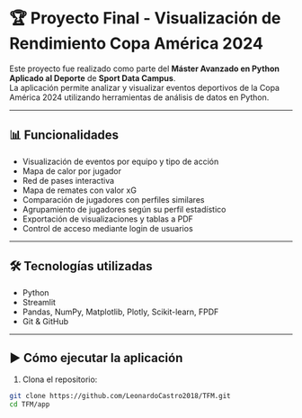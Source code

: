 # 🏆 Proyecto Final - Visualización de Rendimiento Copa América 2024

Este proyecto fue realizado como parte del **Máster Avanzado en Python Aplicado al Deporte** de **Sport Data Campus**.  
La aplicación permite analizar y visualizar eventos deportivos de la Copa América 2024 utilizando herramientas de análisis de datos en Python.

---

## 📊 Funcionalidades

- Visualización de eventos por equipo y tipo de acción
- Mapa de calor por jugador
- Red de pases interactiva
- Mapa de remates con valor xG
- Comparación de jugadores con perfiles similares
- Agrupamiento de jugadores según su perfil estadístico
- Exportación de visualizaciones y tablas a PDF
- Control de acceso mediante login de usuarios

---

## 🛠 Tecnologías utilizadas

- Python
- Streamlit
- Pandas, NumPy, Matplotlib, Plotly, Scikit-learn, FPDF
- Git & GitHub

---

## ▶ Cómo ejecutar la aplicación

1. Clona el repositorio:

```bash
git clone https://github.com/LeonardoCastro2018/TFM.git
cd TFM/app
